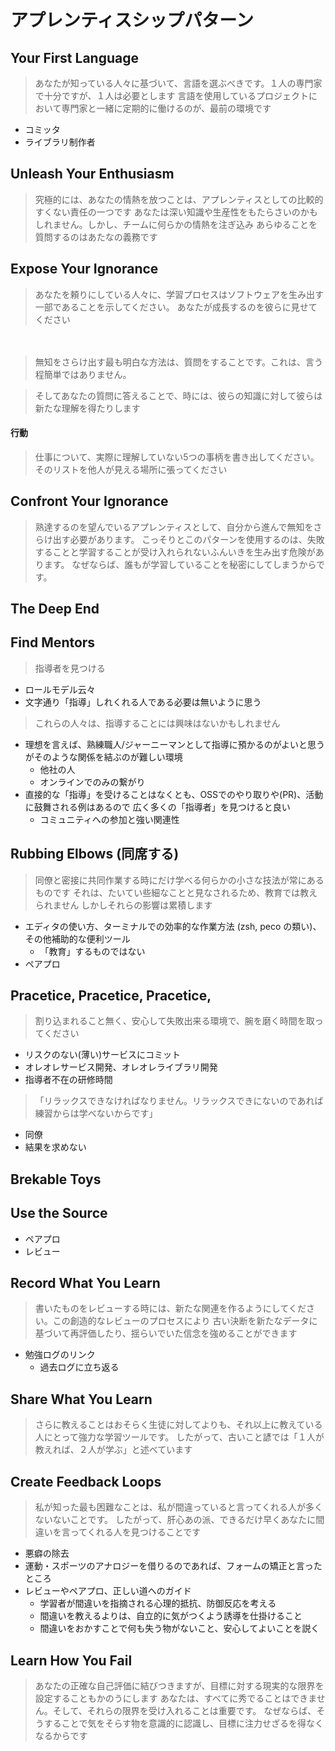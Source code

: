 # アプレンティスシップパターン

## Your First Language

> あなたが知っている人々に基づいて、言語を選ぶべきです。１人の専門家で十分ですが、１人は必要とします
> 言語を使用しているプロジェクトにおいて専門家と一緒に定期的に働けるのが、最前の環境です

 * コミッタ
 * ライブラリ制作者

## Unleash Your Enthusiasm

 > 究極的には、あなたの情熱を放つことは、アプレンティスとしての比較的すくない責任の一つです
 > あなたは深い知識や生産性をもたらさいのかもしれません。しかし、チームに何らかの情熱を注ぎ込み
 > あらゆることを質問するのはあたなの義務です

## Expose Your Ignorance

> あなたを頼りにしている人々に、学習プロセスはソフトウェアを生み出す一部であることを示してください。
> あなたが成長するのを彼らに見せてください

 　
> 無知をさらけ出す最も明白な方法は、質問をすることです。これは、言う程簡単ではありません。
　

> そしてあなたの質問に答えることで、時には、彼らの知識に対して彼らは新たな理解を得たりします

#### 行動

> 仕事について、実際に理解していない5つの事柄を書き出してください。
> そのリストを他人が見える場所に張ってください

## Confront Your Ignorance

> 熟達するのを望んでいるアプレンティスとして、自分から進んで無知をさらけ出す必要があります。
> こっそりとこのパターンを使用するのは、失敗することと学習することが受け入れられないふんいきを生み出す危険があります。
> なぜならば、誰もが学習していることを秘密にしてしまうからです。

## The Deep End

## Find Mentors

> 指導者を見つける

 * ロールモデル云々
 * 文字通り「指導」しれくれる人である必要は無いように思う

> これらの人々は、指導することには興味はないかもしれません

 * 理想を言えば、熟練職人/ジャーニーマンとして指導に預かるのがよいと思うがそのような関係を結ぶのが難しい環境
   * 他社の人
   * オンラインでのみの繋がり
 * 直接的な「指導」を受けることはなくとも、OSSでのやり取りや(PR)、活動に鼓舞される例はあるので 広く多くの「指導者」を見つけると良い
   * コミュニティへの参加と強い関連性

## Rubbing Elbows (同席する)

> 同僚と密接に共同作業する時にだけ学べる何らかの小さな技法が常にあるものです
> それは、たいてい些細なことと見なされるため、教育では教えられません
> しかしそれらの影響は累積します

 * エディタの使い方、ターミナルでの効率的な作業方法 (zsh, peco の類い)、その他補助的な便利ツール
   * 「教育」するものではない
 * ペアプロ

## Pracetice, Pracetice, Pracetice,

> 割り込まれること無く、安心して失敗出来る環境で、腕を磨く時間を取ってください

 * リスクのない(薄い)サービスにコミット
 * オレオレサービス開発、オレオレライブラリ開発
 * 指導者不在の研修時間

> 「リラックスできなければなりません。リラックスできにないのであれば練習からは学べないからです」

 * 同僚
 * 結果を求めない

## Brekable Toys

## Use the Source

 * ペアプロ
 * レビュー

## Record What You Learn

> 書いたものをレビューする時には、新たな関連を作るようにしてください。この創造的なレビューのプロセスにより
> 古い決断を新たなデータに基づいて再評価したり、揺らいでいた信念を強めることができます

 * 勉強ログのリンク
   * 過去ログに立ち返る

## Share What You Learn

> さらに教えることはおそらく生徒に対してよりも、それ以上に教えている人にとって強力な学習ツールです。
> したがって、古いこと諺では「１人が教えれば、２人が学ぶ」と述べています

## Create Feedback Loops

> 私が知った最も困難なことは、私が間違っていると言ってくれる人が多くないないことです。
> したがって、肝心あの派、できるだけ早くあなたに間違いを言ってくれる人を見つけることです

 * 悪癖の除去 
 * 運動・スポーツのアナロジーを借りるのであれば、フォームの矯正と言ったところ
 * レビューやペアプロ、正しい道へのガイド
   * 学習者が間違いを指摘される心理的抵抗、防御反応を考える
   * 間違いを教えるよりは、自立的に気がつくよう誘導を仕掛けること
   * 間違いをおかすことで何も失う物がないこと、安心してよいことを説く

## Learn How You Fail

> あなたの正確な自己評価に結びつきますが、目標に対する現実的な限界を設定することもかのうにします
> あなたは、すべてに秀でることはできません。そして、それらの限界を受け入れることは重要です。
> なぜならば、そうすることで気をそらす物を意識的に認識し、目標に注力せざるを得なくなるからです





